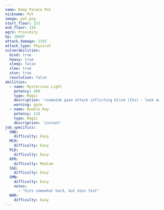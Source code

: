 ```yaml
---
name: Deep Palace Pot
nickname: Pot
image: pot.png
start_floor: 153
end_floor: 156
agro: Proximity
hp: 20697
attack_damage: 1393
attack_type: Physical
vulnerabilities:
  bind: true
  heavy: true
  sleep: false
  slow: true
  stun: true
  resolution: false
abilities:
  - name: Mysterious Light
    potency: 400
    type: Magic
    description: 'roomwide gaze attack inflicting blind (15s) - look away'
    warning: gaze
  - name: Double Ray
    potency: 120
    type: Magic
    description: 'instant'
job_specifics:
  GNB:
    difficulty: Easy
  MCH:
    difficulty: Easy
  PLD:
    difficulty: Easy
  RPR:
    difficulty: Medium
  SGE:
    difficulty: Easy
  SMN:
    difficulty: Easy
    notes:
      - "hits somewhat hard, but dies fast"
  WAR:
    difficulty: Easy
---
```

